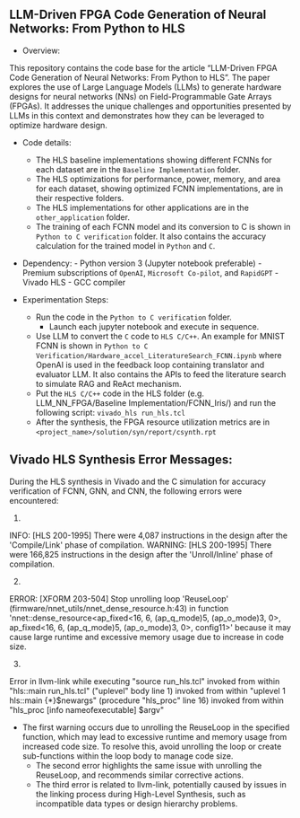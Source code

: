 ## LLM-Driven FPGA Code Generation of Neural Networks: From Python to HLS

- Overview:
  
This repository contains the code base for the article “LLM-Driven FPGA Code Generation of Neural Networks: From Python to HLS”. The paper explores the use of Large Language Models (LLMs) to generate hardware designs for neural networks (NNs) on Field-Programmable Gate Arrays (FPGAs). It addresses the unique challenges and opportunities presented by LLMs in this context and demonstrates how they can be leveraged to optimize hardware design.

- Code details:
     - The HLS baseline implementations showing different FCNNs for each dataset are in the `Baseline Implementation` folder.
     - The HLS optimizations for performance, power, memory, and area for each dataset, showing optimized FCNN implementations, are in their respective folders.
     - The HLS implementations for other applications are in the `other_application` folder.
     - The training of each FCNN model and its conversion to C is shown in `Python to C verification` folder. It also contains the accuracy calculation for the trained model in `Python` and `C`.

- Dependency:
      - Python version 3 (Jupyter notebook preferable)
      - Premium subscriptions of `OpenAI`, `Microsoft Co-pilot`, and `RapidGPT`
      - Vivado HLS
      - GCC compiler

- Experimentation Steps:
  - Run the code in the `Python to C verification` folder.
    - Launch each jupyter notebook and execute in sequence.
  - Use LLM to convert the `C` code to `HLS C/C++`. An example for MNIST FCNN is shown in `Python to C Verification/Hardware_accel_LiteratureSearch_FCNN.ipynb` where OpenAI is used in the feedback loop containing translator and evaluator LLM. It also contains the APIs to feed the literature search to simulate RAG and ReAct mechanism.
  - Put the `HLS C/C++` code in the HLS folder (e.g. LLM_NN_FPGA/Baseline Implementation/FCNN_Iris/) and run the following script:
      `vivado_hls run_hls.tcl`
  - After the synthesis, the FPGA resource utilization metrics are in `<project_name>/solution/syn/report/csynth.rpt`

  
## Vivado HLS Synthesis Error Messages:
  During the HLS synthesis in Vivado and the C simulation for accuracy verification of FCNN, GNN, and CNN, the following errors were encountered:
  
1.
INFO: [HLS 200-1995] There were 4,087 instructions in the design after the 'Compile/Link' phase of compilation.
WARNING: [HLS 200-1995] There were 166,825 instructions in the design after the 'Unroll/Inline' phase of compilation.

2.
ERROR: [XFORM 203-504] Stop unrolling loop 'ReuseLoop' (firmware/nnet_utils/nnet_dense_resource.h:43) in function 'nnet::dense_resource<ap_fixed<16, 6, (ap_q_mode)5, (ap_o_mode)3, 0>, ap_fixed<16, 6, (ap_q_mode)5, (ap_o_mode)3, 0>, config11>' because it may cause large runtime and excessive memory usage due to increase in code size.

3.
Error in llvm-link
    while executing
"source run_hls.tcl"
    invoked from within
"hls::main run_hls.tcl"
    ("uplevel" body line 1)
    invoked from within
"uplevel 1 hls::main {*}$newargs"
    (procedure "hls_proc" line 16)
    invoked from within
"hls_proc [info nameofexecutable] $argv"

- The first warning occurs due to unrolling the ReuseLoop in the specified function, which may lead to excessive runtime and memory usage from increased code size. To resolve this, avoid unrolling the loop or create sub-functions within the loop body to manage code size.
  - The second error highlights the same issue with unrolling the ReuseLoop, and recommends similar corrective actions.
  - The third error is related to llvm-link, potentially caused by issues in the linking process during High-Level Synthesis, such as incompatible data types or design hierarchy problems.

